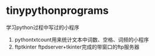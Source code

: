# tinypythonprograms
学习python过程中写过的小程序

1. pythontxtcount用来统计文本中词数、空格、词频的小程序
2. ftptkinter ftpdserver+tkinter完成的带窗口的ftp服务器
